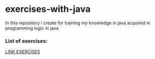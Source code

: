 # exercises-with-java

<p>In this repository i create for training my knowledge in java acquired in programming logic in java</p>

### List of exercises:
[LINK EXERCISES](https://www.notion.so/List-of-exercises-c4037a831e7245c4bd66792174d9f823?pvs=4)


